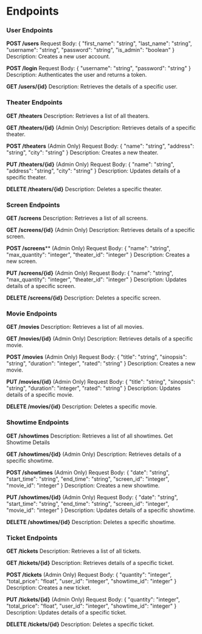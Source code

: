 # Endpoints

### User Endpoints
**POST /users**
Request Body: { "first_name": "string", "last_name": "string", "username": "string", "password": "string", "is_admin": "boolean" }
Description: Creates a new user account.

**POST /login**
Request Body: { "username": "string", "password": "string" }
Description: Authenticates the user and returns a token.

**GET /users/{id}**
Description: Retrieves the details of a specific user.

### Theater Endpoints
**GET /theaters**
Description: Retrieves a list of all theaters.

**GET /theaters/{id}** (Admin Only)
Description: Retrieves details of a specific theater.
 
**POST /theaters** (Admin Only)
Request Body: { "name": "string", "address": "string", "city": "string" }
Description: Creates a new theater.

**PUT /theaters/{id}** (Admin Only)
Request Body: { "name": "string", "address": "string", "city": "string" }
Description: Updates details of a specific theater.

**DELETE /theaters/{id}** 
Description: Deletes a specific theater.

### Screen Endpoints
**GET /screens**
Description: Retrieves a list of all screens.

**GET /screens/{id}** (Admin Only)
Description: Retrieves details of a specific screen.

**POST /screens**** (Admin Only)
Request Body: { "name": "string", "max_quantity": "integer", "theater_id": "integer" }
Description: Creates a new screen.

**PUT /screens/{id}** (Admin Only)
Request Body: { "name": "string", "max_quantity": "integer", "theater_id": "integer" }
Description: Updates details of a specific screen.

**DELETE /screens/{id}**
Description: Deletes a specific screen.

### Movie Endpoints
**GET /movies**
Description: Retrieves a list of all movies.

**GET /movies/{id}** (Admin Only)
Description: Retrieves details of a specific movie.

**POST /movies** (Admin Only)
Request Body: { "title": "string", "sinopsis": "string", "duration": "integer", "rated": "string" }
Description: Creates a new movie.

**PUT /movies/{id}** (Admin Only)
Request Body: { "title": "string", "sinopsis": "string", "duration": "integer", "rated": "string" }
Description: Updates details of a specific movie.

**DELETE /movies/{id}**
Description: Deletes a specific movie.

### Showtime Endpoints
**GET /showtimes**
Description: Retrieves a list of all showtimes.
Get Showtime Details

**GET /showtimes/{id}** (Admin Only)
Description: Retrieves details of a specific showtime.

**POST /showtimes** (Admin Only)
Request Body: { "date": "string", "start_time": "string", "end_time": "string", "screen_id": "integer", "movie_id": "integer" }
Description: Creates a new showtime.

**PUT /showtimes/{id}** (Admin Only)
Request Body: { "date": "string", "start_time": "string", "end_time": "string", "screen_id": "integer", "movie_id": "integer" }
Description: Updates details of a specific showtime.

**DELETE /showtimes/{id}**
Description: Deletes a specific showtime.

### Ticket Endpoints
**GET /tickets**
Description: Retrieves a list of all tickets.

**GET /tickets/{id}**
Description: Retrieves details of a specific ticket.
 
**POST /tickets** (Admin Only)
Request Body: { "quantity": "integer", "total_price": "float", "user_id": "integer", "showtime_id": "integer" }
Description: Creates a new ticket.

**PUT /tickets/{id}** (Admin Only)
Request Body: { "quantity": "integer", "total_price": "float", "user_id": "integer", "showtime_id": "integer" }
Description: Updates details of a specific ticket.

**DELETE /tickets/{id}**
Description: Deletes a specific ticket.